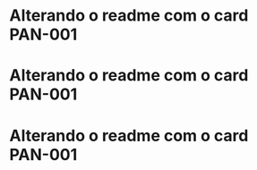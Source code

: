 # Alterando o readme com o card PAN-001
# Alterando o readme com o card PAN-001

# Alterando o readme com o card PAN-001